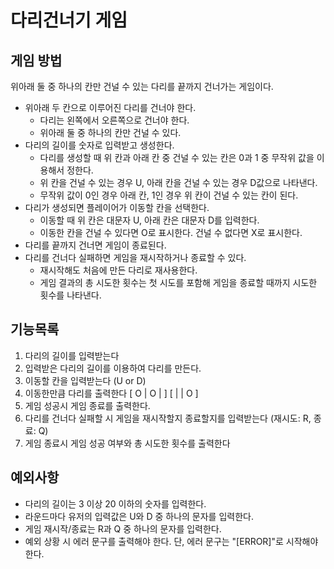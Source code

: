 # 다리건너기 게임

## 게임 방법

위아래 둘 중 하나의 칸만 건널 수 있는 다리를 끝까지 건너가는 게임이다.

- 위아래 두 칸으로 이루어진 다리를 건너야 한다.
  - 다리는 왼쪽에서 오른쪽으로 건너야 한다.
  - 위아래 둘 중 하나의 칸만 건널 수 있다.
- 다리의 길이를 숫자로 입력받고 생성한다.
  - 다리를 생성할 때 위 칸과 아래 칸 중 건널 수 있는 칸은 0과 1 중 무작위 값을 이용해서 정한다.
  - 위 칸을 건널 수 있는 경우 U, 아래 칸을 건널 수 있는 경우 D값으로 나타낸다.
  - 무작위 값이 0인 경우 아래 칸, 1인 경우 위 칸이 건널 수 있는 칸이 된다.
- 다리가 생성되면 플레이어가 이동할 칸을 선택한다.
  - 이동할 때 위 칸은 대문자 U, 아래 칸은 대문자 D를 입력한다.
  - 이동한 칸을 건널 수 있다면 O로 표시한다. 건널 수 없다면 X로 표시한다.
- 다리를 끝까지 건너면 게임이 종료된다.
- 다리를 건너다 실패하면 게임을 재시작하거나 종료할 수 있다.
  - 재시작해도 처음에 만든 다리로 재사용한다.
  - 게임 결과의 총 시도한 횟수는 첫 시도를 포함해 게임을 종료할 때까지 시도한 횟수를 나타낸다.

## 기능목록

1. 다리의 길이를 입력받는다
2. 입력받은 다리의 길이를 이용하여 다리를 만든다.
3. 이동할 칸을 입력받는다 (U or D)
4. 이동한만큼 다리를 출력한다
        [ O | O |   ]
        [   |   | O ]
5. 게임 성공시 게임 종료를 출력한다.
6. 다리를 건너다 실패할 시 게임을 재시작할지 종료할지를 입력받는다 (재시도: R, 종료: Q)
7. 게임 종료시 게임 성공 여부와 총 시도한 횟수를 출력한다

## 예외사항
- 다리의 길이는 3 이상 20 이하의 숫자를 입력한다.
- 라운드마다 유저의 입력값은 U와 D 중 하나의 문자를 입력한다.
- 게임 재시작/종료는 R과 Q 중 하나의 문자를 입력한다.
- 예외 상황 시 에러 문구를 출력해야 한다. 단, 에러 문구는 "[ERROR]"로 시작해야 한다.